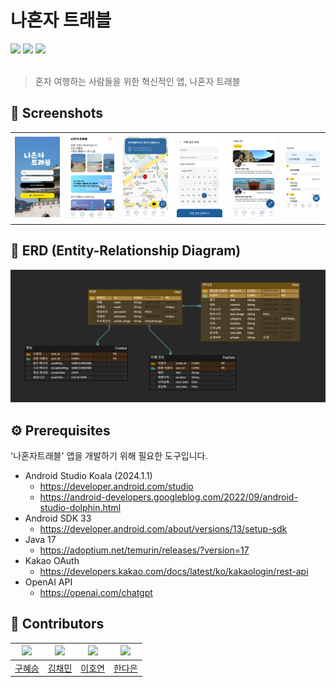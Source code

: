 # 나혼자 트래블
<div>
<img src="https://img.shields.io/badge/Android Studio-6DB33F?style=flat-square&logo=android&logoColor=white"/>
<img src="https://img.shields.io/badge/Kotlin-CC0200?style=flat-square&logo=Kotlin&logoColor=white"/>
<img src="https://img.shields.io/badge/Firebase-FF9E0F?style=flat-square&logo=Firebase&logoColor=white"/>
</div>
<br>

> 혼자 여행하는 사람들을 위한 혁신적인 앱, 나혼자 트래블

## 📱 Screenshots

| | | | | | |
|-|-|-|-|-|-|
| ![LogIn](./docs/images/LogIn.png) | ![Home](./docs/images/Home.png) | ![Location](./docs/images/Location.png) | ![TripDate](./docs/images/TripDate.png)  |![CommunityList](./docs/images/CommunityList.png) | ![Budget](./docs/images/Budget.png) |

## 🏢 ERD (Entity-Relationship Diagram)

![ERD](./docs/images/ERD.png)

## ⚙️ Prerequisites
'나혼자트래블' 앱을 개발하기 위해 필요한 도구입니다.

- Android Studio Koala (2024.1.1)
    - https://developer.android.com/studio
    - https://android-developers.googleblog.com/2022/09/android-studio-dolphin.html
- Android SDK 33
    - https://developer.android.com/about/versions/13/setup-sdk
- Java 17
    - https://adoptium.net/temurin/releases/?version=17
- Kakao OAuth
    - https://developers.kakao.com/docs/latest/ko/kakaologin/rest-api
- OpenAI API
    - https://openai.com/chatgpt

## 🙋 Contributors

| <img width="300" src="https://avatars.githubusercontent.com/u/122768657?v=4"> | <img width="300" src="https://avatars.githubusercontent.com/u/105269153?v=4"> | <img width="300" src="https://avatars.githubusercontent.com/u/89958157?v=4"> | <img width="300" src="https://avatars.githubusercontent.com/u/111632494?v=4"> |
|:-----------------------------------------------------------------------------:|:-----------------------------------------------------------------------------:|:-----------------------------------------------------------------------------:|:-----------------------------------------------------------------------------:|
| [구혜승](https://github.com/GOOHAESEUNG)                                      | [김채민](https://github.com/zen0113)                                          | [이호연](https://github.com/howooyeon)                                        | [한다은](https://github.com/)                                                 |
          
